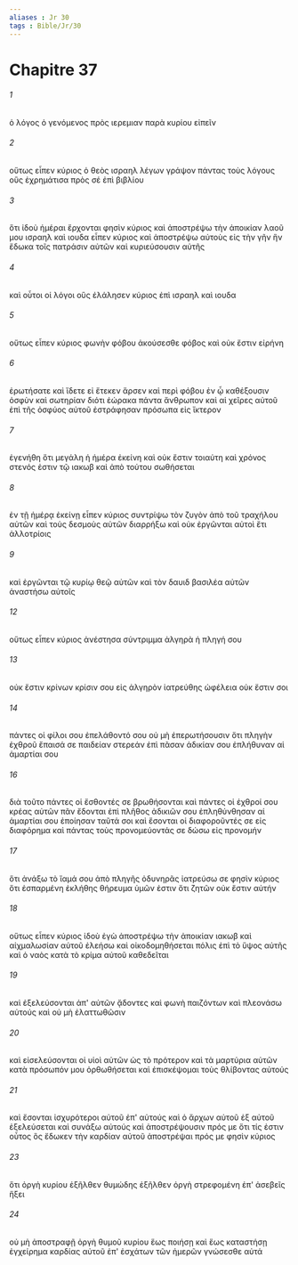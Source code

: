```yaml
---
aliases : Jr 30
tags : Bible/Jr/30
---
```


# Chapitre 37

###### 1
ὁ λόγος ὁ γενόμενος πρὸς ιερεμιαν παρὰ κυρίου εἰπεῖν
###### 2
οὕτως εἶπεν κύριος ὁ θεὸς ισραηλ λέγων γράψον πάντας τοὺς λόγους οὓς ἐχρημάτισα πρὸς σέ ἐπὶ βιβλίου
###### 3
ὅτι ἰδοὺ ἡμέραι ἔρχονται φησὶν κύριος καὶ ἀποστρέψω τὴν ἀποικίαν λαοῦ μου ισραηλ καὶ ιουδα εἶπεν κύριος καὶ ἀποστρέψω αὐτοὺς εἰς τὴν γῆν ἣν ἔδωκα τοῖς πατράσιν αὐτῶν καὶ κυριεύσουσιν αὐτῆς
###### 4
καὶ οὗτοι οἱ λόγοι οὓς ἐλάλησεν κύριος ἐπὶ ισραηλ καὶ ιουδα
###### 5
οὕτως εἶπεν κύριος φωνὴν φόβου ἀκούσεσθε φόβος καὶ οὐκ ἔστιν εἰρήνη
###### 6
ἐρωτήσατε καὶ ἴδετε εἰ ἔτεκεν ἄρσεν καὶ περὶ φόβου ἐν ᾧ καθέξουσιν ὀσφὺν καὶ σωτηρίαν διότι ἑώρακα πάντα ἄνθρωπον καὶ αἱ χεῖρες αὐτοῦ ἐπὶ τῆς ὀσφύος αὐτοῦ ἐστράφησαν πρόσωπα εἰς ἴκτερον
###### 7
ἐγενήθη ὅτι μεγάλη ἡ ἡμέρα ἐκείνη καὶ οὐκ ἔστιν τοιαύτη καὶ χρόνος στενός ἐστιν τῷ ιακωβ καὶ ἀπὸ τούτου σωθήσεται
###### 8
ἐν τῇ ἡμέρᾳ ἐκείνῃ εἶπεν κύριος συντρίψω τὸν ζυγὸν ἀπὸ τοῦ τραχήλου αὐτῶν καὶ τοὺς δεσμοὺς αὐτῶν διαρρήξω καὶ οὐκ ἐργῶνται αὐτοὶ ἔτι ἀλλοτρίοις
###### 9
καὶ ἐργῶνται τῷ κυρίῳ θεῷ αὐτῶν καὶ τὸν δαυιδ βασιλέα αὐτῶν ἀναστήσω αὐτοῖς
###### 12
οὕτως εἶπεν κύριος ἀνέστησα σύντριμμα ἀλγηρὰ ἡ πληγή σου
###### 13
οὐκ ἔστιν κρίνων κρίσιν σου εἰς ἀλγηρὸν ἰατρεύθης ὠφέλεια οὐκ ἔστιν σοι
###### 14
πάντες οἱ φίλοι σου ἐπελάθοντό σου οὐ μὴ ἐπερωτήσουσιν ὅτι πληγὴν ἐχθροῦ ἔπαισά σε παιδείαν στερεάν ἐπὶ πᾶσαν ἀδικίαν σου ἐπλήθυναν αἱ ἁμαρτίαι σου
###### 16
διὰ τοῦτο πάντες οἱ ἔσθοντές σε βρωθήσονται καὶ πάντες οἱ ἐχθροί σου κρέας αὐτῶν πᾶν ἔδονται ἐπὶ πλῆθος ἀδικιῶν σου ἐπληθύνθησαν αἱ ἁμαρτίαι σου ἐποίησαν ταῦτά σοι καὶ ἔσονται οἱ διαφοροῦντές σε εἰς διαφόρημα καὶ πάντας τοὺς προνομεύοντάς σε δώσω εἰς προνομήν
###### 17
ὅτι ἀνάξω τὸ ἴαμά σου ἀπὸ πληγῆς ὀδυνηρᾶς ἰατρεύσω σε φησὶν κύριος ὅτι ἐσπαρμένη ἐκλήθης θήρευμα ὑμῶν ἐστιν ὅτι ζητῶν οὐκ ἔστιν αὐτήν
###### 18
οὕτως εἶπεν κύριος ἰδοὺ ἐγὼ ἀποστρέψω τὴν ἀποικίαν ιακωβ καὶ αἰχμαλωσίαν αὐτοῦ ἐλεήσω καὶ οἰκοδομηθήσεται πόλις ἐπὶ τὸ ὕψος αὐτῆς καὶ ὁ ναὸς κατὰ τὸ κρίμα αὐτοῦ καθεδεῖται
###### 19
καὶ ἐξελεύσονται ἀπ' αὐτῶν ᾄδοντες καὶ φωνὴ παιζόντων καὶ πλεονάσω αὐτούς καὶ οὐ μὴ ἐλαττωθῶσιν
###### 20
καὶ εἰσελεύσονται οἱ υἱοὶ αὐτῶν ὡς τὸ πρότερον καὶ τὰ μαρτύρια αὐτῶν κατὰ πρόσωπόν μου ὀρθωθήσεται καὶ ἐπισκέψομαι τοὺς θλίβοντας αὐτούς
###### 21
καὶ ἔσονται ἰσχυρότεροι αὐτοῦ ἐπ' αὐτούς καὶ ὁ ἄρχων αὐτοῦ ἐξ αὐτοῦ ἐξελεύσεται καὶ συνάξω αὐτούς καὶ ἀποστρέψουσιν πρός με ὅτι τίς ἐστιν οὗτος ὃς ἔδωκεν τὴν καρδίαν αὐτοῦ ἀποστρέψαι πρός με φησὶν κύριος
###### 23
ὅτι ὀργὴ κυρίου ἐξῆλθεν θυμώδης ἐξῆλθεν ὀργὴ στρεφομένη ἐπ' ἀσεβεῖς ἥξει
###### 24
οὐ μὴ ἀποστραφῇ ὀργὴ θυμοῦ κυρίου ἕως ποιήσῃ καὶ ἕως καταστήσῃ ἐγχείρημα καρδίας αὐτοῦ ἐπ' ἐσχάτων τῶν ἡμερῶν γνώσεσθε αὐτά
